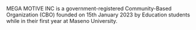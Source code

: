 MEGA MOTIVE INC is a government-registered Community-Based Organization (CBO) founded on 15th January 2023 by Education students while in their first year at Maseno University.
